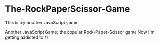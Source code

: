 # The-RockPaperScissor-Game
This is my another JavaScript game

Another JavaScript Game; the popular Rock-Paper-Scissor game
Now I'm getting addicted to it!
